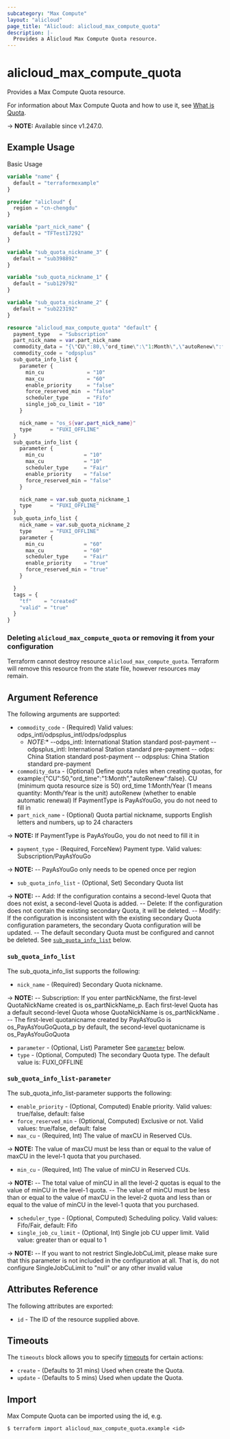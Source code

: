 ```yaml
---
subcategory: "Max Compute"
layout: "alicloud"
page_title: "Alicloud: alicloud_max_compute_quota"
description: |-
  Provides a Alicloud Max Compute Quota resource.
---
```


# alicloud_max_compute_quota

Provides a Max Compute Quota resource.



For information about Max Compute Quota and how to use it, see [What is Quota](https://next.api.alibabacloud.com/document/MaxCompute/2022-01-04/CreateQuota).

-> **NOTE:** Available since v1.247.0.

## Example Usage

Basic Usage

```terraform
variable "name" {
  default = "terraformexample"
}

provider "alicloud" {
  region = "cn-chengdu"
}

variable "part_nick_name" {
  default = "TFTest17292"
}

variable "sub_quota_nickname_3" {
  default = "sub398892"
}

variable "sub_quota_nickname_1" {
  default = "sub129792"
}

variable "sub_quota_nickname_2" {
  default = "sub223192"
}

resource "alicloud_max_compute_quota" "default" {
  payment_type   = "Subscription"
  part_nick_name = var.part_nick_name
  commodity_data = "{\"CU\":80,\"ord_time\":\"1:Month\",\"autoRenew\":false} "
  commodity_code = "odpsplus"
  sub_quota_info_list {
    parameter {
      min_cu              = "10"
      max_cu              = "60"
      enable_priority     = "false"
      force_reserved_min  = "false"
      scheduler_type      = "Fifo"
      single_job_cu_limit = "10"
    }

    nick_name = "os_${var.part_nick_name}"
    type      = "FUXI_OFFLINE"
  }
  sub_quota_info_list {
    parameter {
      min_cu             = "10"
      max_cu             = "10"
      scheduler_type     = "Fair"
      enable_priority    = "false"
      force_reserved_min = "false"
    }

    nick_name = var.sub_quota_nickname_1
    type      = "FUXI_OFFLINE"
  }
  sub_quota_info_list {
    nick_name = var.sub_quota_nickname_2
    type      = "FUXI_OFFLINE"
    parameter {
      min_cu             = "60"
      max_cu             = "60"
      scheduler_type     = "Fair"
      enable_priority    = "true"
      force_reserved_min = "true"
    }

  }
  tags = {
    "tf"    = "created"
    "valid" = "true"
  }
}
```

### Deleting `alicloud_max_compute_quota` or removing it from your configuration

Terraform cannot destroy resource `alicloud_max_compute_quota`. Terraform will remove this resource from the state file, however resources may remain.

## Argument Reference

The following arguments are supported:
* `commodity_code` - (Required) Valid values: odps_intl/odpsplus_intl/odps/odpsplus
  - *NOTE:** --odps_intl: International Station standard post-payment -- odpsplus_intl: International Station standard pre-payment -- odps: China Station standard post-payment -- odpsplus: China Station standard pre-payment
* `commodity_data` - (Optional) Define quota rules when creating quotas, for example:{"CU":50,"ord_time":"1:Month","autoRenew":false}.
CU (minimum quota resource size is 50)
ord_time 1:Month/Year (1 means quantity: Month/Year is the unit)
autoRenew (whether to enable automatic renewal)
If PaymentType is PayAsYouGo, you do not need to fill in
* `part_nick_name` - (Optional) Quota partial nickname, supports English letters and numbers, up to 24 characters

-> **NOTE:** If PaymentType is PayAsYouGo, you do not need to fill it in

* `payment_type` - (Required, ForceNew) Payment type. Valid values: Subscription/PayAsYouGo

-> **NOTE:** -- PayAsYouGo only needs to be opened once per region

* `sub_quota_info_list` - (Optional, Set) Secondary Quota list

-> **NOTE:** -- Add: If the configuration contains a second-level Quota that does not exist, a second-level Quota is added. -- Delete: If the configuration does not contain the existing secondary Quota, it will be deleted. -- Modify: If the configuration is inconsistent with the existing secondary Quota configuration parameters, the secondary Quota configuration will be updated. -- The default secondary Quota must be configured and cannot be deleted.
 See [`sub_quota_info_list`](#sub_quota_info_list) below.

### `sub_quota_info_list`

The sub_quota_info_list supports the following:
* `nick_name` - (Required) Secondary Quota nickname.

-> **NOTE:** -- Subscription: If you enter partNickName, the first-level QuotaNickName created is os_partNickName_p. Each first-level Quota has a default second-level Quota whose QuotaNickName is os_partNickName . -- The first-level quotanicname created by PayAsYouGo is os_PayAsYouGoQuota_p  by default, the second-level quotanicname is os_PayAsYouGoQuota

* `parameter` - (Optional, List) Parameter See [`parameter`](#sub_quota_info_list-parameter) below.
* `type` - (Optional, Computed) The secondary Quota type. The default value is: FUXI_OFFLINE

### `sub_quota_info_list-parameter`

The sub_quota_info_list-parameter supports the following:
* `enable_priority` - (Optional, Computed) Enable priority. Valid values: true/false, default: false
* `force_reserved_min` - (Optional, Computed) Exclusive or not. Valid values: true/false, default: false
* `max_cu` - (Required, Int) The value of maxCU in Reserved CUs.

-> **NOTE:**  The value of maxCU must be less than or equal to the value of maxCU in the level-1 quota that you purchased.

* `min_cu` - (Required, Int) The value of minCU in Reserved CUs.

-> **NOTE:**  -- The total value of minCU in all the level-2 quotas is equal to the value of minCU in the level-1 quota.    -- The value of minCU must be less than or equal to the value of maxCU in the level-2 quota and less than or equal to the value of minCU in the level-1 quota that you purchased.

* `scheduler_type` - (Optional, Computed) Scheduling policy. Valid values: Fifo/Fair, default: Fifo
* `single_job_cu_limit` - (Optional, Int) Single job CU upper limit. Valid value: greater than or equal to 1

-> **NOTE:** -- If you want to not restrict SingleJobCuLimit, please make sure that this parameter is not included in the configuration at all. That is, do not configure SingleJobCuLimit to "null" or any other invalid value


## Attributes Reference

The following attributes are exported:
* `id` - The ID of the resource supplied above.

## Timeouts

The `timeouts` block allows you to specify [timeouts](https://www.terraform.io/docs/configuration-0-11/resources.html#timeouts) for certain actions:
* `create` - (Defaults to 31 mins) Used when create the Quota.
* `update` - (Defaults to 5 mins) Used when update the Quota.

## Import

Max Compute Quota can be imported using the id, e.g.

```shell
$ terraform import alicloud_max_compute_quota.example <id>
```